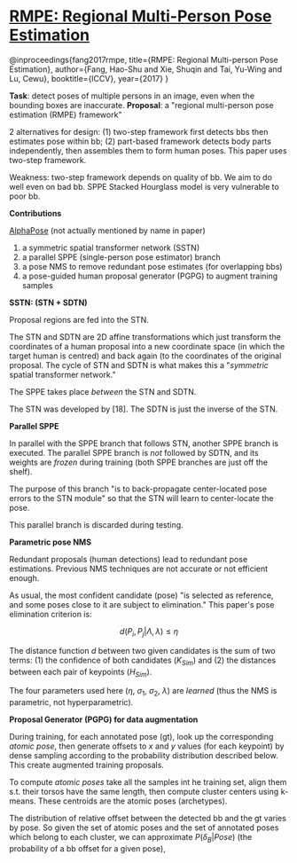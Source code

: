 # [RMPE: Regional Multi-Person Pose Estimation](http://openaccess.thecvf.com/content_ICCV_2017/papers/Fang_RMPE_Regional_Multi-Person_ICCV_2017_paper.pdf)

@inproceedings{fang2017rmpe,
                  title={RMPE: Regional Multi-person Pose Estimation},
                  author={Fang, Hao-Shu and Xie, Shuqin and Tai, Yu-Wing and Lu, Cewu},
                  booktitle={ICCV},
                  year={2017}
                 }

**Task**: detect poses of multiple persons in an image, even when the bounding boxes are inaccurate.
**Proposal**: a "regional multi-person pose estimation (RMPE) framework"

2 alternatives for design: (1) two-step framework first detects bbs then estimates pose within bb; (2) part-based framework detects body parts independently, then assembles them to form human poses. This paper uses two-step framework.

Weakness: two-step framework depends on quality of bb. We aim to do well even on bad bb. SPPE Stacked Hourglass model is very vulnerable to poor bb.

**Contributions**

[AlphaPose](https://github.com/MVIG-SJTU/AlphaPose) (not actually mentioned by name in paper)

1. a symmetric spatial transformer network (SSTN)
2. a parallel SPPE (single-person pose estimator) branch
3. a pose NMS to remove redundant pose estimates (for overlapping bbs)
4. a pose-guided human proposal generator (PGPG) to augment training samples

**SSTN: (STN + SDTN)**

Proposal regions are fed into the STN.

The STN and SDTN are 2D affine transformations which just transform the coordinates of a human proposal into a new coordinate space (in which the target human is centred) and back again (to the coordinates of the original proposal. The cycle of STN and SDTN is what makes this a "*symmetric* spatial transformer network."

The SPPE takes place *between* the STN and SDTN.

The STN was developed by [18]. The SDTN is just the inverse of the STN.

**Parallel SPPE**

In parallel with the SPPE branch that follows STN, another SPPE branch is executed. The parallel SPPE branch is *not* followed by SDTN, and its weights are *frozen* during training (both SPPE branches are just off the shelf).

The purpose of this branch "is to back-propagate center-located pose errors to the STN module" so that the STN will learn to center-locate the pose.

This parallel branch is discarded during testing.

**Parametric pose NMS**

Redundant proposals (human detections) lead to redundant pose estimations. Previous NMS techniques are not accurate or not efficient enough.

As usual, the most confident candidate (pose) "is selected as reference, and some poses close to it are subject to elimination." This paper's pose elimination criterion is:

$$d(P_i,P_j|\Lambda,\lambda) \leq \eta$$

The distance function $d$ between two given candidates is the sum of two terms: (1) the confidence of both candidates ($K_{Sim}$) and (2) the distances between each pair of keypoints ($H_{Sim}$).

The four parameters used here ($\eta$, $\sigma_1$, $\sigma_2$, $\lambda$) are *learned* (thus the NMS is parametric, not hyperparametric).

**Proposal Generator (PGPG) for data augmentation**

During training, for each annotated pose (gt), look up the corresponding *atomic pose*, then generate offsets to $x$ and $y$ values (for each keypoint) by dense sampling according to the probability distribution described below. This create augmented training proposals.

To compute *atomic poses* take all the samples int he training set, align them s.t. their torsos have the same length, then compute cluster centers using k-means. These centroids are the atomic poses (archetypes).

The distribution of relative offset between the detected bb and the gt varies by pose. So given the set of atomic poses and the set of annotated poses which belong to each cluster, we can approximate $P(\delta_B|Pose)$ (the probability of a bb offset for a given pose),
<!--stackedit_data:
eyJoaXN0b3J5IjpbLTE1MzkzNDA4MTEsMTI0ODQzODY5OCwtND
QyMDQ2NTYzLDE3NjYxOTQ3MjgsMTU3NDQyODEzOF19
-->